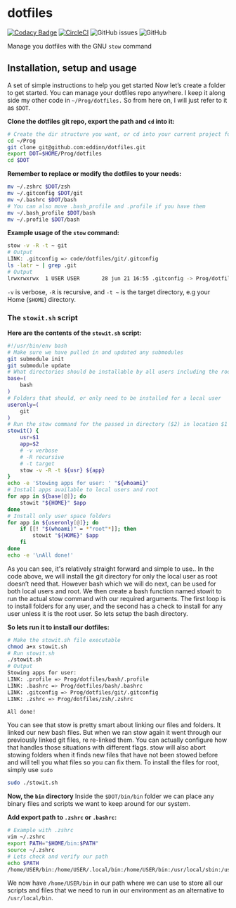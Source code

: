 # dotfiles

[![Codacy Badge](https://api.codacy.com/project/badge/Grade/72002cba793e441cbe02f708afabdacc)](https://www.codacy.com/manual/Eddinn/dotfiles?utm_source=github.com&amp;utm_medium=referral&amp;utm_content=eddinn/dotfiles&amp;utm_campaign=Badge_Grade) [![CircleCI](https://circleci.com/gh/eddinn/dotfiles.svg?style=svg)](https://circleci.com/gh/eddinn/dotfiles) ![GitHub issues](https://img.shields.io/github/issues/eddinn/dotfiles) ![GitHub](https://img.shields.io/github/license/eddinn/dotfiles)

Manage you dotfiles with the GNU `stow` command

## Installation, setup and usage

A set of simple instructions to help you get started
Now let’s create a folder to get started. You can manage your dotfiles repo anywhere. I keep it along side my other code in `~/Prog/dotfiles.` So from here on, I will just refer to it as `$DOT`.

**Clone the dotfiles git repo, export the path and ```cd``` into it:**

```bash
# Create the dir structure you want, or cd into your current project folder
cd ~/Prog
git clone git@github.com:eddinn/dotfiles.git
export DOT=$HOME/Prog/dotfiles
cd $DOT
```

**Remember to replace or modify the dotfiles to your needs:**

```bash
mv ~/.zshrc $DOT/zsh
mv ~/.gitconfig $DOT/git
mv ~/.bashrc $DOT/bash
# You can also move .bash_profile and .profile if you have them
mv ~/.bash_profile $DOT/bash
mv ~/.profile $DOT/bash
```

**Example usage of the `stow` command:**

```bash
stow -v -R -t ~ git
# Output
LINK: .gitconfig => code/dotfiles/git/.gitconfig
ls -latr ~ | grep .git
# Output
lrwxrwxrwx  1 USER USER       28 jun 21 16:55 .gitconfig -> Prog/dotfiles/git/.gitconfig
```

`-v` is verbose, `-R` is recursive, and `-t ~` is the target directory, e.g your Home (`$HOME`) directory.

### The `stowit.sh` script

**Here are the contents of the ```stowit.sh``` script:**

```bash
#!/usr/bin/env bash
# Make sure we have pulled in and updated any submodules
git submodule init
git submodule update
# What directories should be installable by all users including the root user
base=(
    bash
)
# Folders that should, or only need to be installed for a local user
useronly=(
    git
)
# Run the stow command for the passed in directory ($2) in location $1
stowit() {
    usr=$1
    app=$2
    # -v verbose
    # -R recursive
    # -t target
    stow -v -R -t ${usr} ${app}
}
echo -e 'Stowing apps for user: ' "${whoami}"
# Install apps available to local users and root
for app in ${base[@]}; do
    stowit "${HOME}" $app
done
# Install only user space folders
for app in ${useronly[@]}; do
    if [[! "$(whoami)" = *"root"*]]; then
        stowit "${HOME}" $app
    fi
done
echo -e '\nAll done!'
```

As you can see, it's relatively straight forward and simple to use..
In the code above, we will install the git directory for only the local user as root doesn’t need that. However bash which we will do next, can be used for both local users and root. We then create a bash function named stowit to run the actual stow command with our required arguments.
The first loop is to install folders for any user, and the second has a check to install for any user unless it is the root user. So lets setup the bash directory.

**So lets run it to install our dotfiles:**

```bash
# Make the stowit.sh file executable
chmod a+x stowit.sh
# Run stowit.sh
./stowit.sh
# Output
Stowing apps for user:
LINK: .profile => Prog/dotfiles/bash/.profile
LINK: .bashrc => Prog/dotfiles/bash/.bashrc
LINK: .gitconfig => Prog/dotfiles/git/.gitconfig
LINK: .zshrc => Prog/dotfiles/zsh/.zshrc

All done!
```

You can see that stow is pretty smart about linking our files and folders. It linked our new bash files. But when we ran stow again it went through our previously linked git files, re re-linked them. You can actually configure how that handles those situations with different flags. stow will also abort stowing folders when it finds new files that have not been stowed before and will tell you what files so you can fix them.
To install the files for root, simply use ```sudo```

```bash
sudo ./stowit.sh
```

**Now, the `bin` directory**
Inside the `$DOT/bin/bin` folder we can place any binary files and scripts we want to keep around for our system.

**Add export path to `.zshrc` or `.bashrc`:**

```bash
# Example with .zshrc
vim ~/.zshrc
export PATH="$HOME/bin:$PATH"
source ~/.zshrc
# Lets check and verify our path
echo $PATH
/home/USER/bin:/home/USER/.local/bin:/home/USER/bin:/usr/local/sbin:/usr/local/bin:/usr/sbin:/usr/bin:/sbin:/bin:/usr/games:/usr/local/games:/snap/bin
```

We now have `/home/USER/bin` in our path where we can use to store all our scripts and files that we need to run in our environment as an alternative to `/usr/local/bin`.
